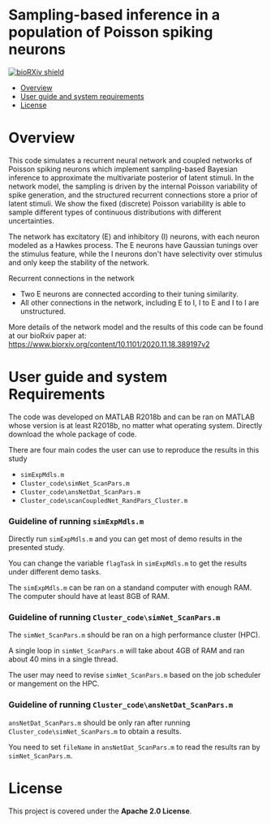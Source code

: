# Sampling-based inference in a population of Poisson spiking neurons
 
[![bioRXiv shield](https://img.shields.io/badge/bioRxiv-bioRxiv-green)](https://www.biorxiv.org/content/10.1101/2020.11.18.389197v2)

- [Overview](#overview)
- [User guide and system requirements](#User-guide-and-system-requirements)
- [License](#License)

# Overview
This code simulates a recurrent neural network and coupled networks of Poisson spiking neurons which implement sampling-based Bayesian inference to approximate the multivariate posterior of latent stimuli. In the network model, the sampling is driven by the internal Poisson variability of spike generation, and the structured recurrent connections store a prior of latent stimuli. We show the fixed (discrete) Poisson variability is able to sample different types of continuous distributions with different uncertainties.
<!-- We use this network model to show the network has an optimal non-zero recurrent strength to correctly sample the joint posterior, and the optimal recurrent stregnth is determined by the correlation strength between stimulus and context in the world. -->

The network has excitatory (E) and inhibitory (I) neurons, with each neuron modeled as a Hawkes process. 
The E neurons have Gaussian tunings over the stimulus feature, while the I neurons don't have selectivity over stimulus and only keep the stability of the network.

Recurrent connections in the network

- Two E neurons are connected according to their tuning similarity.
- All other connections in the network, including E to I, I to E and I to I are unstructured.

More details of the network model and the results of this code can be found at our bioRxiv paper at:
https://www.biorxiv.org/content/10.1101/2020.11.18.389197v2

# User guide and system Requirements
The code was developed on MATLAB R2018b and can be ran on MATLAB whose version is at least R2018b, no matter what operating system.
Directly download the whole package of code. 

There are four main codes the user can use to reproduce the results in this study

- `simExpMdls.m`
- `Cluster_code\simNet_ScanPars.m`
- `Cluster_code\ansNetDat_ScanPars.m`
- `Cluster_code\scanCoupledNet_RandPars_Cluster.m`

### Guideline of running `simExpMdls.m`

Directly run `simExpMdls.m` and you can get most of demo results in the presented study.

You can change the variable `flagTask` in `simExpMdls.m` to get the results under different demo tasks.

The `simExpMdls.m` can be ran on a standand computer with enough RAM. The computer should have at least 8GB of RAM.

### Guideline of running `Cluster_code\simNet_ScanPars.m`
The `simNet_ScanPars.m` should be ran on a high performance cluster (HPC). 

A single loop in `simNet_ScanPars.m` will take about 4GB of RAM and ran about 40 mins in a single thread.
 
The user may need to revise `simNet_ScanPars.m` based on the job scheduler or mangement on the HPC.

### Guideline of running `Cluster_code\ansNetDat_ScanPars.m`
`ansNetDat_ScanPars.m` should be only ran after running `Cluster_code\simNet_ScanPars.m` to obtain a results.

You need to set `fileName` in `ansNetDat_ScanPars.m` to read the results ran by `simNet_ScanPars.m`.

# License
This project is covered under the **Apache 2.0 License**.
